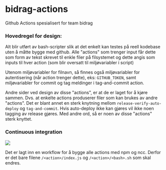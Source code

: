 # bidrag-actions
Github Actions spesialisert for team bidrag

### Hovedregel for design:
Alt blir utført av bash-scripter slik at det enkelt kan testes på reell kodebase uten å måtte bygge med github. Alle "actions" som trenger input får
dette som form av tekst skrevet til enkle filer på filsystemet og dette angis som inputs til hver action (som blir oversatt til miljøvariabler i
script)

Utenom miljøvariabler for filnavn, så finnes også miljøvariabler for autentisering (når action trenger dette), eks: `GITHUB_TOKEN`, samt miljøvariabler
for commit og tag meldinger i tag-and-commit action.

Andre sider ved design av disse "actions", er at de er laget for å kjøre sammen. Dvs. at enkelte actions produserer filer som kan brukes av andre
"actions". Det er blant annet en sterk knytning mellom `release-verify-auto-deploy` og `tag-and-commit`. Hvis auto-deploy ikke kan gjøres vil ikke
noen tagging av release gjøres. Med andre ord, så er noen av disse "actions" sterk knyttet.

### Continuous integration
![](https://github.com/navikt/bidrag-actions/workflows/build%20actions/badge.svg)

Det er lagt inn en workflow for å bygge alle actions med npm og ncc. Derfor er det bare filene `/<action>/index.js` og `/<action>/<bash>.sh` som skal
endres.
